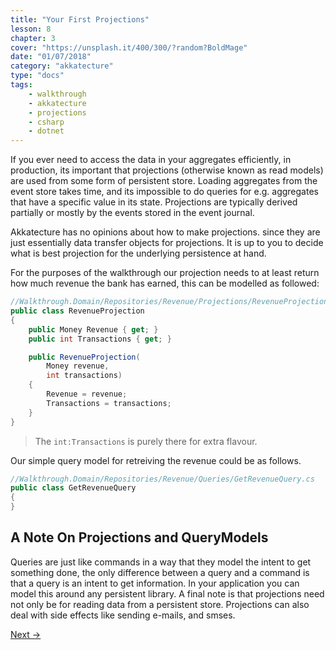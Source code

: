```yaml
---
title: "Your First Projections"
lesson: 8
chapter: 3
cover: "https://unsplash.it/400/300/?random?BoldMage"
date: "01/07/2018"
category: "akkatecture"
type: "docs"
tags:
    - walkthrough
    - akkatecture
    - projections
    - csharp
    - dotnet
---
```

If you ever need to access the data in your aggregates efficiently, in production, its important that projections (otherwise known as read models) are used from some form of persistent store. Loading aggregates from the event store takes time, and its impossible to do queries for e.g. aggregates that have a specific value in its state. Projections are typically derived partially or mostly by the events stored in the event journal.

Akkatecture has no opinions about how to make projections. since they are just essentially data transfer objects for projections. It is up to you to decide what is best projection for the underlying persistence at hand.

For the purposes of the walkthrough our projection needs to at least return how much revenue the bank has earned, this can be modelled as followed:

```csharp
//Walkthrough.Domain/Repositories/Revenue/Projections/RevenueProjection.cs
public class RevenueProjection
{
    public Money Revenue { get; }
    public int Transactions { get; }

    public RevenueProjection(
        Money revenue,
        int transactions)
    {
        Revenue = revenue;
        Transactions = transactions;
    }
}
```
> The `int:Transactions` is purely there for extra flavour.

Our simple query model for retreiving the revenue could be as follows.

```csharp
//Walkthrough.Domain/Repositories/Revenue/Queries/GetRevenueQuery.cs
public class GetRevenueQuery
{
}
```

## A Note On Projections and QueryModels

Queries are just like commands in a way that they model the intent to get something done, the only difference between a query and a command is that a query is an intent to get information. In your application you can model this around any persistent library. A final note is that projections need not only be for reading data from a persistent store. Projections can also deal with side effects like sending e-mails, and smses.

[Next →](/docs/walkthrough-ending)
